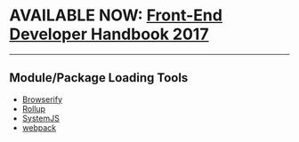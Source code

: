 # AVAILABLE NOW: [Front-End Developer Handbook 2017](https://www.gitbook.com/book/frontendmasters/front-end-handbook-2017/details)

***

## Module/Package Loading Tools 

* [Browserify](http://browserify.org/)
* [Rollup](http://rollupjs.org/)
* [SystemJS](https://github.com/systemjs/systemjs)
* [webpack](https://webpack.github.io/)





































 






